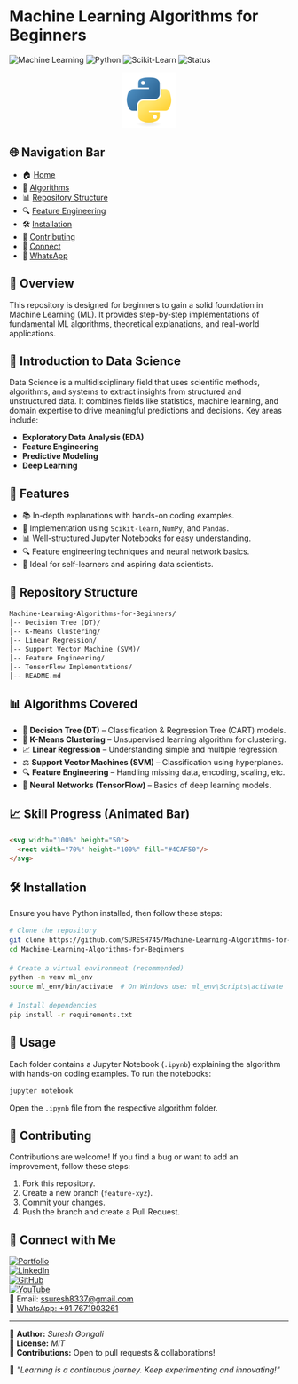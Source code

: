 # Machine Learning Algorithms for Beginners

![Machine Learning](https://img.shields.io/badge/Machine%20Learning-Beginner%20to%20Advanced-blue)
![Python](https://img.shields.io/badge/Python-3.12-blue)
![Scikit-Learn](https://img.shields.io/badge/Scikit--Learn-0.24-orange)
![Status](https://img.shields.io/badge/Status-Active-green)

<p align="center">
  <img src="https://raw.githubusercontent.com/devicons/devicon/master/icons/python/python-original.svg" alt="Python" width="100" height="100"/>
</p>

## 🌐 Navigation Bar
- 🏠 [Home](#-overview)
- 📖 [Algorithms](#-algorithms-covered)
- 📊 [Repository Structure](#-repository-structure)
- 🔍 [Feature Engineering](#-feature-engineering)
- 🛠️ [Installation](#-installation)
- 🤝 [Contributing](#-contributing)
- 🔗 [Connect](#-connect-with-me)
- 📱 [WhatsApp](https://wa.me/917671903261)

## 📌 Overview
This repository is designed for beginners to gain a solid foundation in Machine Learning (ML). It provides step-by-step implementations of fundamental ML algorithms, theoretical explanations, and real-world applications.

## 🔬 Introduction to Data Science
Data Science is a multidisciplinary field that uses scientific methods, algorithms, and systems to extract insights from structured and unstructured data. It combines fields like statistics, machine learning, and domain expertise to drive meaningful predictions and decisions. Key areas include:
- **Exploratory Data Analysis (EDA)**
- **Feature Engineering**
- **Predictive Modeling**
- **Deep Learning**

## 🚀 Features
- 📚 In-depth explanations with hands-on coding examples.
- 🔢 Implementation using `Scikit-learn`, `NumPy`, and `Pandas`.
- 📊 Well-structured Jupyter Notebooks for easy understanding.
- 🔍 Feature engineering techniques and neural network basics.
- 🎯 Ideal for self-learners and aspiring data scientists.

## 📂 Repository Structure
```
Machine-Learning-Algorithms-for-Beginners/
│-- Decision Tree (DT)/
│-- K-Means Clustering/
│-- Linear Regression/
│-- Support Vector Machine (SVM)/
│-- Feature Engineering/
│-- TensorFlow Implementations/
│-- README.md
```

## 📊 Algorithms Covered
- 🌳 **Decision Tree (DT)** – Classification & Regression Tree (CART) models.
- 📍 **K-Means Clustering** – Unsupervised learning algorithm for clustering.
- 📈 **Linear Regression** – Understanding simple and multiple regression.
- ⚖️ **Support Vector Machines (SVM)** – Classification using hyperplanes.
- 🔍 **Feature Engineering** – Handling missing data, encoding, scaling, etc.
- 🤖 **Neural Networks (TensorFlow)** – Basics of deep learning models.

## 📈 Skill Progress (Animated Bar)
```html
<svg width="100%" height="50">
  <rect width="70%" height="100%" fill="#4CAF50"/>
</svg>
```

## 🛠️ Installation
Ensure you have Python installed, then follow these steps:
```bash
# Clone the repository
git clone https://github.com/SURESH745/Machine-Learning-Algorithms-for-Beginners.git
cd Machine-Learning-Algorithms-for-Beginners

# Create a virtual environment (recommended)
python -m venv ml_env
source ml_env/bin/activate  # On Windows use: ml_env\Scripts\activate

# Install dependencies
pip install -r requirements.txt
```

## 📖 Usage
Each folder contains a Jupyter Notebook (`.ipynb`) explaining the algorithm with hands-on coding examples. To run the notebooks:
```bash
jupyter notebook
```
Open the `.ipynb` file from the respective algorithm folder.

## 🤝 Contributing
Contributions are welcome! If you find a bug or want to add an improvement, follow these steps:
1. Fork this repository.
2. Create a new branch (`feature-xyz`).
3. Commit your changes.
4. Push the branch and create a Pull Request.

## 🔗 Connect with Me
[![Portfolio](https://img.shields.io/badge/Portfolio-sureshgongali.netlify.app-darkgreen?style=for-the-badge)](https://sureshgongali.netlify.app/)  
[![LinkedIn](https://img.shields.io/badge/LinkedIn-Connect-blue?style=for-the-badge&logo=linkedin)](https://www.linkedin.com/in/sureshgongali/)  
[![GitHub](https://img.shields.io/badge/GitHub-Follow-black?style=for-the-badge&logo=github)](https://github.com/SURESH745)  
[![YouTube](https://img.shields.io/badge/YouTube-Subscribe-red?style=for-the-badge&logo=youtube)](https://youtube.com/@sureshgongaliinnovations)  
📧 Email: ssuresh8337@gmail.com  
📱 [WhatsApp: +91 7671903261](https://wa.me/917671903261)  

---

🔹 **Author:** *Suresh Gongali*  
🔹 **License:** *MIT*  
🔹 **Contributions:** Open to pull requests & collaborations!  

🚀 *"Learning is a continuous journey. Keep experimenting and innovating!"*
